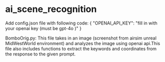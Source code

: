 # ai_scene_recognition

Add config.json file with following code:
{
    "OPENAI_API_KEY": "fill in with your openai key (must be gpt-4o )"
}

BomboOrig.py:
This file takes in an image (screenshot from airsim unreal MidWestWorld environment) and analyzes the image using openai api.This file also includes functions to extract the keywords and coordinates from the response to the given prompt.